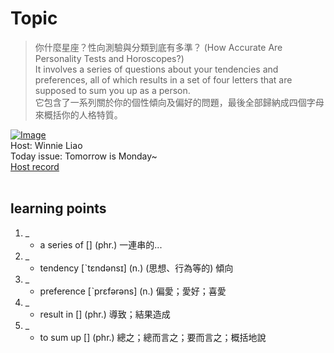 # Topic

> 你什麼星座？性向測驗與分類到底有多準？ (How Accurate Are Personality Tests and Horoscopes?) <br>
> It involves a series of questions about your tendencies and preferences, all of which results in a set of four letters that are supposed to sum you up as a person. <br>
> 它包含了一系列關於你的個性傾向及偏好的問題，最後全部歸納成四個字母來概括你的人格特質。 <br>

[![Image](https://cdn.voicetube.com/assets/thumbnails/iNsTzqwwioY.jpg)](https://www.youtube.com/embed/iNsTzqwwioY?rel=0&showinfo=0&cc_load_policy=0&controls=1&autoplay=1&iv_load_policy=3&playsinline=1&wmode=transparent&start=60&end=69&enablejsapi=1&origin=https://tw.voicetube.com&widgetid=1)<br>
Host: Winnie Liao
<br>Today issue: Tomorrow is Monday~
<br>
[Host record](https://cdn.voicetube.com/tmp/everyday_records/callmeboss901/2707.mp3)
<br><br>
## learning points
1. _
	* a series of [] (phr.) 一連串的...
2. _
	* tendency [ˋtɛndənsɪ] (n.) (思想、行為等的) 傾向
3. _
	* preference [ˋprɛfərəns] (n.) 偏愛；愛好；喜愛
4. _
	* result in [] (phr.) 導致；結果造成
5. _
	* to sum up [] (phr.) 總之；總而言之；要而言之；概括地說
